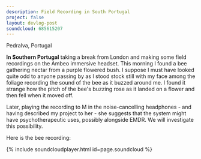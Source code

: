 ```yaml
---
description: Field Recording in South Portugal
project: false
layout: devlog-post
soundcloud: 685615207
---
```


<div class="img_row">
	<img class="col three" src="{{ site.baseurl }}/images/autonomicladyland/pedralva.jpg" alt="" title="Southern Portugal"/>
</div>
<div class="col three caption">
	Pedralva, Portugal
</div>

**In Southern Portugal** taking a break from London and making some field recordings on the Ambeo immersive headset. This morning I found a bee gathering nectar from a purple flowered bush. I suppose I must have looked quite odd to anyone passing by as I stood stock still with my face among the foliage recording the sound of the bee as it buzzed around me. I found it strange how the pitch of the bee's buzzing rose as it landed on a flower and then fell when it moved off.

Later, playing the recording to M in the noise-cancelling headphones - and having described my project to her - she suggests that the system might have psychotherapeutic uses, possibly alongside EMDR. We will investigate this possibility.

Here is the bee recording:

{% include soundcloudplayer.html id=page.soundcloud %}
